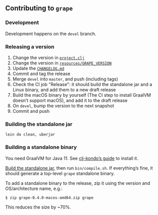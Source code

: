 ## Contributing to `grape`

### Development

Development happens on the `devel` branch.

### Releasing a version

1. Change the version in [`project.clj`](./project.clj)
2. Change the version in [`resources/GRAPE_VERSION`](./resources/GRAPE_VERSION)
3. Update the [`CHANGELOG.md`](./CHANGELOG.md)
4. Commit and tag the release
5. Merge `devel` into `master`, and push (including tags)
6. Check the CI job "Release": it should build the standalone jar and a Linux binary, and add them to a new draft
   release
7. Build the macOS binary by yourself (The CI step to install GraalVM doesn’t support macOS), and add it to the draft
   release
8. On `devel`, bump the version to the next snapshot
9. Commit and push

### Building the standalone jar

    lein do clean, uberjar

### Building a standalone binary

You need GraalVM for Java 11. See [clj-kondo’s guide][ckg] to install it.

[Build the standalone jar](#building-the-standalone-jar), then run `bin/compile.sh`.
If everything’s fine, it should generate a top-level `grape` standalone binary.

To add a standalone binary to the release, zip it using the version and OS/architecture name, e.g.:

    $ zip grape-0.4.0-macos-amd64.zip grape

This reduces the size by ~70%.

[ckg]: https://github.com/borkdude/clj-kondo/blob/e62eb04bc8bdb754a368ca8e7b0e76d8d568253e/doc/build.md#building-from-source
